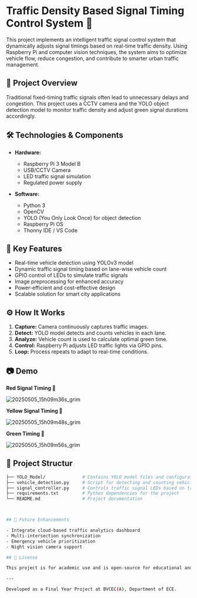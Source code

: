 # Traffic Density Based Signal Timing Control System 🚦

This project implements an intelligent traffic signal control system that dynamically adjusts signal timings based on real-time traffic density. Using Raspberry Pi and computer vision techniques, the system aims to optimize vehicle flow, reduce congestion, and contribute to smarter urban traffic management.

## 📌 Project Overview

Traditional fixed-timing traffic signals often lead to unnecessary delays and congestion. This project uses a CCTV camera and the YOLO object detection model to monitor traffic density and adjust green signal durations accordingly.

## 🛠️ Technologies & Components

- **Hardware:**
  - Raspberry Pi 3 Model B
  - USB/CCTV Camera
  - LED traffic signal simulation
  - Regulated power supply

- **Software:**
  - Python 3
  - OpenCV
  - YOLO (You Only Look Once) for object detection
  - Raspberry Pi OS
  - Thonny IDE / VS Code

## 🧠 Key Features

- Real-time vehicle detection using YOLOv3 model
- Dynamic traffic signal timing based on lane-wise vehicle count
- GPIO control of LEDs to simulate traffic signals
- Image preprocessing for enhanced accuracy
- Power-efficient and cost-effective design
- Scalable solution for smart city applications

## ⚙️ How It Works

1. **Capture:** Camera continuously captures traffic images.
2. **Detect:** YOLO model detects and counts vehicles in each lane.
3. **Analyze:** Vehicle count is used to calculate optimal green time.
4. **Control:** Raspberry Pi adjusts LED traffic lights via GPIO pins.
5. **Loop:** Process repeats to adapt to real-time conditions.

## 📷 Demo
**Red Signal Timing 🚦**

![20250505_15h09m36s_grim](https://github.com/user-attachments/assets/26389a15-0dd8-4e4e-8da0-bc4256676ee3)


**Yellow Signal Timing 🚦**

![20250505_15h09m48s_grim](https://github.com/user-attachments/assets/6ca6afe5-49b2-4559-a623-4b3262db1464)


**Green Timing 🚦**

![20250505_15h09m56s_grim](https://github.com/user-attachments/assets/5423df3f-d90e-46f2-95b1-429e62e46952)


## 📁 Project Structur

```bash
├── YOLO_Model/              # Contains YOLO model files and configurations
├── vehicle_detection.py     # Script for detecting and counting vehicles using YOLO
├── signal_controller.py     # Controls traffic signal LEDs based on traffic density
├── requirements.txt         # Python dependencies for the project
└── README.md                # Project documentation



## 🚀 Future Enhancements

- Integrate cloud-based traffic analytics dashboard
- Multi-intersection synchronization
- Emergency vehicle prioritization
- Night vision camera support

## 📝 License

This project is for academic use and is open-source for educational and non-commercial purposes.

---

Developed as a Final Year Project at BVCEC(A), Department of ECE.
